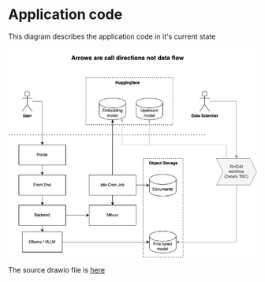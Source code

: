 # Application code

This diagram describes the application code in it's current state

![](./validated-pattern-app.png)

The source drawio file is [here](./validated-pattern-app.drawio)
